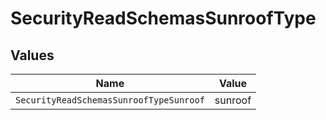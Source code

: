 # SecurityReadSchemasSunroofType


## Values

| Name                                    | Value                                   |
| --------------------------------------- | --------------------------------------- |
| `SecurityReadSchemasSunroofTypeSunroof` | sunroof                                 |